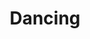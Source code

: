 ---
title: Dancing
date: 
draft: false

# descripcion
description : Aros pasantes colgantes en plata 925 y strass.

materials: Plata 925

color: 

dimensions: Largo 2,80 cm

code: 01-01-1083

type: "Aros"

categories: []

price: $4.620,00

price_eftvo: $3.930,00

# Images
# first image will be shown in the product page
images:
  # - image: "images/path_to_image"
  # La ubicacion de las imagenes es imagenes/Aros/Aros.Colgantes/01-01-1083-dancing
  - image: "./images/aros/colgantes/01-01-1083-dancing_a.jpg"
  - image: "./images/aros/colgantes/01-01-1083-dancing_b.jpg"
---